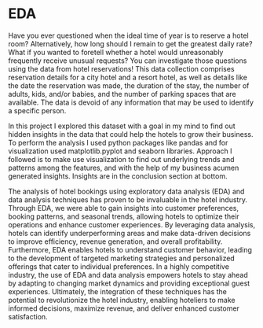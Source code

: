 # EDA
Have you ever questioned when the ideal time of year is to reserve a hotel room? Alternatively, how long should I remain to get the greatest daily rate? What if you wanted to foretell whether a hotel would unreasonably frequently receive unusual requests? You can investigate those questions using the data from hotel reservations! This data collection comprises reservation details for a city hotel and a resort hotel, as well as details like the date the reservation was made, the duration of the stay, the number of adults, kids, and/or babies, and the number of parking spaces that are available. The data is devoid of any information that may be used to identify a specific person.

In this project I explored this dataset with a goal in my mind to find out hidden insights in the data that could help the hotels to grow their business. To perform the analysis I used python packages like pandas and for visualization used matplotlib.pyplot and seaborn libraries. Approach I followed is to make use visualization to find out underlying trends and patterns among the features, and with the help of my business acumen generated insights. Insights are in the conclusion section at bottom.

The analysis of hotel bookings using exploratory data analysis (EDA) and data analysis techniques has proven to be invaluable in the hotel industry. Through EDA, we were able to gain insights into customer preferences, booking patterns, and seasonal trends, allowing hotels to optimize their operations and enhance customer experiences. By leveraging data analysis, hotels can identify underperforming areas and make data-driven decisions to improve efficiency, revenue generation, and overall profitability. Furthermore, EDA enables hotels to understand customer behavior, leading to the development of targeted marketing strategies and personalized offerings that cater to individual preferences. In a highly competitive industry, the use of EDA and data analysis empowers hotels to stay ahead by adapting to changing market dynamics and providing exceptional guest experiences. Ultimately, the integration of these techniques has the potential to revolutionize the hotel industry, enabling hoteliers to make informed decisions, maximize revenue, and deliver enhanced customer satisfaction.

